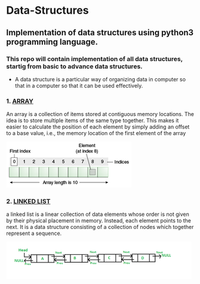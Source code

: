 # Data-Structures

## Implementation of data structures using python3 programming language.
### This repo will contain implementation of all data structures, startig from basic to advance data structures.

* A data structure is a particular way of organizing data in computer so that in a computer so that it can be used effectively.

### 1. [ARRAY](https://github.com/dhruvsharma1999/data-structures/tree/main/arrays)
An array is a collection of items stored at contiguous memory locations. The idea is to store multiple items of the same type together. This makes it easier to calculate the position of each element by simply adding an offset to a base value, i.e., the memory location of the first element of the array

![array image](/imgs/arr.gif)

### 2. [LINKED LIST](https://github.com/dhruvsharma1999/data-structures/tree/main/linkedlists)
a linked list is a linear collection of data elements whose order is not given by their physical placement in memory. Instead, each element points to the next. It is a data structure consisting of a collection of nodes which together represent a sequence.

![LL image](/imgs/dll.png)

